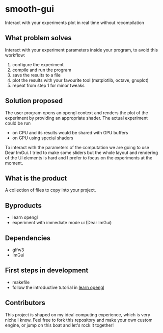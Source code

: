 # smooth-gui
Interact with your experiments plot in real time without recompilation


## What problem solves
Interact with your experiment parameters inside your program, to avoid this workflow:
 1. configure the experiment
 2. compile and run the program
 3. save the results to a file
 4. plot the results with your favourite tool (matplotlib, octave, gnuplot)
 5. repeat from step 1 for minor tweaks


## Solution proposed
The user program opens an opengl context and renders the plot of the experiment by providing an appropriate shader. The actual experiment could be run
 * on CPU and its results would be shared with GPU buffers
 * on GPU using special shaders

To interact with the parameters of the computation we are going to use Dear ImGui. I tried to make some sliders but the whole layout and rendering of the UI elements is hard and I prefer to focus on the experiments at the moment.


## What is the product
A collection of files to copy into your project.


## Byproducts
 * learn opengl
 * experiment with immediate mode ui (Dear ImGui)


## Dependencies
 * glfw3
 * ImGui


## First steps in development
 * makefile
 * follow the introductive tutorial in [learn opengl](https://learnopengl.com)


## Contributors
This project is shaped on my ideal computing experience, which is very niche I know. Feel free to fork this repository and make your own custom engine, or jump on this boat and let's rock it together!
